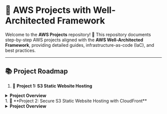 # 🚀 AWS Projects with Well-Architected Framework

Welcome to the **AWS Projects** repository! 🎯 This repository documents step-by-step AWS projects aligned with the **AWS Well-Architected Framework**, providing detailed guides, infrastructure-as-code (IaC), and best practices.

---

## 📚 Project Roadmap

1. 🔽 **Project 1: S3 Static Website Hosting**  
<details>
<summary><strong>Project Overview</strong></summary>

### 🚀 **Project Overview**
In this project, we build a **static website** hosted on **Amazon S3**, accessible via a public endpoint.

---

### 📝 **1.1 Create Your S3 Static Website**
*Reference: [Enabling website hosting](https://docs.aws.amazon.com/AmazonS3/latest/userguide/EnableWebsiteHosting.html).*

1. **Access the S3 Console**
   - Sign in to the [AWS Management Console](https://console.aws.amazon.com/s3/).
   - In the left navigation pane, choose **General purpose buckets**.

2. **Create Your Bucket**
   - Give your bucket a unique name and create it with **Default** values. Do not change anything for now.

3. **Enable Static Website Hosting**
   - Go to the **Properties** tab of the bucket.
   - Under **Static website hosting**, choose **Edit**.
   - Select **Use this bucket to host a website**.
   - Under **Static website hosting**, toggle **Enable**.

4. **Configure Index and Error Documents**
   - **Index Document:** Enter the file name of the index document, typically `index.html`.  
   - **Error Document (Optional):** Enter the name of your custom error page, typically `error.html`.

5. **Upload Your Website Files**
   - Upload your `index.html` and `error.html` files into the bucket.
   - Example files: [Configuring an index document](https://docs.aws.amazon.com/AmazonS3/latest/userguide/IndexDocumentSupport.html).

---

### 🔐 **1.2 Setting Permissions for Website Access**
*Reference: [Blocking public access to S3 storage](https://docs.aws.amazon.com/AmazonS3/latest/userguide/access-control-block-public-access.html).*

By default, Amazon S3 blocks public access to your account and buckets. To host a static website, you must adjust these settings:

1. Sign in to the [Amazon S3 console](https://console.aws.amazon.com/s3/).
2. In the **Buckets** list, select the bucket configured for static website hosting.
3. Go to the **Permissions** tab.
4. Under **Block public access (bucket settings)**, click **Edit**.
5. Uncheck **Block all public access** and choose **Save changes**.

⚠️ **Warning:**  
Disabling Block Public Access allows anyone on the internet to access your bucket. Make sure you understand the security implications before proceeding.

---

### 📜 **1.3 Add a Bucket Policy for Public Access**

To make the objects in your bucket publicly readable, you need to apply a bucket policy that grants `s3:GetObject` permission.

1. In the **S3 console**, navigate to the **Permissions** tab of your bucket.
2. Under **Bucket Policy**, click **Edit**.
3. Paste the following bucket policy, replacing `your-bucket-name` with your actual bucket name:

```json
{
    "Version": "2012-10-17",
    "Statement": [
        {
            "Sid": "PublicReadGetObject",
            "Effect": "Allow",
            "Principal": "*",
            "Action": [
                "s3:GetObject"
            ],
            "Resource": [
                "arn:aws:s3:::your-bucket-name/*"
            ]
        }
    ]
}
```

### 📜 **Step 3: Click the URL**
   - Your website URL is under the **Proporties** tab of your S3 Bucket under **Static Website**  
---
</details>
1. 🔽 **Project 2: Secure S3 Static Website Hosting with CloudFront**
<details>
<summary><strong>Project Overview</strong></summary>
   
### 📝 **1.1 Create Your S3 Static Website**
*Reference: [Enabling website hosting](https://docs.aws.amazon.com/AmazonS3/latest/userguide/EnableWebsiteHosting.html).*

1. **Access the S3 Console**
   - Sign in to the [AWS Management Console](https://console.aws.amazon.com/s3/).
   - In the left navigation pane, choose **General purpose buckets**.

2. **Create Your Bucket**
   - Give your bucket a unique name and create it with **Default** values. Do not change anything for now.

3. **Enable Static Website Hosting**
   - Go to the **Properties** tab of the bucket.
   - Under **Static website hosting**, choose **Edit**.
   - Select **Use this bucket to host a website**.
   - Under **Static website hosting**, toggle **Enable**.

4. **Configure Index and Error Documents**
   - **Index Document:** Enter the file name of the index document, typically `index.html`.  
   - **Error Document (Optional):** Enter the name of your custom error page, typically `error.html`.

5. **Upload Your Website Files**
   - Upload your `index.html` and `error.html` files into the bucket.
   - Example files: [Configuring an index document](https://docs.aws.amazon.com/AmazonS3/latest/userguide/IndexDocumentSupport.html).
### 📝 **1.2 Go to the CloudFront and Create a Distributaion**
   - Select your **Origin domain** as your S3 bucket
   - Select **Origin access** as **Origin access control settings (recommended)**
   - Click **Create New OAC**
      - Create a new OAC with default values.
   - Go under **Web Application Firewall (WAF)**, and **Do not enable security protections** since this is only educational purpose.
   - Go under **Settings** and set your **Default root object - optional** as **index.html**
   - **Create** your distribution.
   - **Copy Policy** for The S3 bucket policy. 

### 📝 **1.3 Go to the S3 Bucket Policy**
   - **Edit bucket policy**
   - Paste the provided policy, and **Save Changes**
     
### 📝 **1.4 Test your Access**
   - Go Under CloudFront **Distributions**
   - Type your **Distribution domain name** into the browser, either only Distribution domain name or Distribution domain name/index.html should work.
   - Go Under S3 Bucket, and see that does not work
